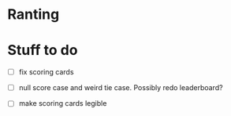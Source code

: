 # Ranting

# Stuff to do
- [ ] fix scoring cards
- [ ] null score case and weird tie case. Possibly redo leaderboard?
- [ ] make scoring cards legible

